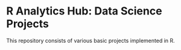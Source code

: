 # R Analytics Hub: Data Science Projects


This repository consists of various basic projects implemented in R.
